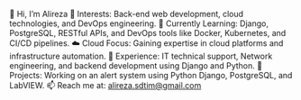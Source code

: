 👋 Hi, I’m Alireza
👀 Interests: Back-end web development, cloud technologies, and DevOps engineering.
🌱 Currently Learning: Django, PostgreSQL, RESTful APIs, and DevOps tools like Docker, Kubernetes, and CI/CD pipelines.
☁️ Cloud Focus: Gaining expertise in cloud platforms and infrastructure automation.
💼 Experience: IT technical support, Network engineering, and backend development using Django and Python.
🔧 Projects: Working on an alert system using Python Django, PostgreSQL, and LabVIEW.
📫 Reach me at: alireza.sdtim@gmail.com


<!---
Alirezasdti/Alirezasdti is a ✨ special ✨ repository because its `README.md` (this file) appears on your GitHub profile.
You can click the Preview link to take a look at your changes.
--->
